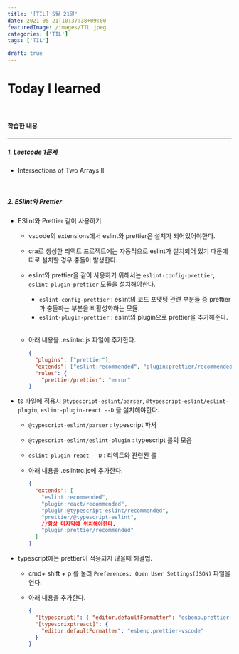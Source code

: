 ```yaml
---
title: '[TIL] 5월 21일'
date: 2021-05-21T10:37:38+09:00
featuredImage: /images/TIL.jpeg
categories: ['TIL']
tags: ['TIL']

draft: true
---
```


# Today I learned

<br>

<!--more-->

#### 학습한 내용

---

##### 1. Leetcode 1문제

- Intersections of Two Arrays II

<br/>

##### 2. ESlint와 Prettier

- ESlint와 Prettier 같이 사용하기

  - vscode의 extensions에서 eslint와 prettier은 설치가 되어있어야한다.
  - cra로 생성한 리액트 프로젝트에는 자동적으로 eslint가 설치되어 있기 때문에 따로 설치할 경우 충돌이 발생한다.
  - eslint와 prettier을 같이 사용하기 위해서는 `eslint-config-prettier`, `eslint-plugin-prettier` 모듈을 설치해야한다.

    - `eslint-config-prettier` : eslint의 코드 포맷팅 관련 부분들 중 prettier과 충돌하는 부분을 비활성화하는 모듈.
    - `eslint-plugin-prettier` : eslint의 plugin으로 prettier을 추가해준다.
      <br><br>

  - 아래 내용을 .eslintrc.js 파일에 추가한다.

    ```json
    {
      "plugins": ["prettier"],
      "extends": ["eslint:recommended", "plugin:prettier/recommended"],
      "rules": {
        "prettier/prettier": "error"
    }
    ```

- ts 파일에 적용시 `@typescript-eslint/parser`, `@typescript-eslint/eslint-plugin`, `eslint-plugin-react --D` 을 설치해야한다.

  - `@typescript-eslint/parser` : typescript 파서
  - `@typescript-eslint/eslint-plugin` : typescript 룰의 모음
  - `eslint-plugin-react --D` : 리액트와 관련된 룰

  - 아래 내용을 .eslintrc.js에 추가한다.

    ```json
    {
      "extends": [
        "eslint:recommended",
        "plugin:react/recommended",
        "plugin:@typescript-eslint/recommended",
        "prettier/@typescript-eslint",
        //항상 마지막에 위치해야한다.
        "plugin:prettier/recommended"
      ]
    }
    ```

- typescript에는 prettier이 적용되지 않을때 해결법.

  - cmd+ shift + p 를 눌러 `Preferences: Open User Settings(JSON)` 파일을 연다.
  - 아래 내용을 추가한다.

    ```json
    {
      "[typescript]": { "editor.defaultFormatter": "esbenp.prettier-vscode" },
      "[typescrixptreact]": {
        "editor.defaultFormatter": "esbenp.prettier-vscode"
      }
    }
    ```

<br/>
